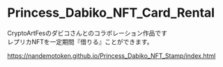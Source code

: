 # Princess_Dabiko_NFT_Card_Rental
CryptoArtFesのダビコさんとのコラボレーション作品です  
レプリカNFTを一定期間『借りる』ことができます。

https://nandemotoken.github.io/Princess_Dabiko_NFT_Stamp/index.html
